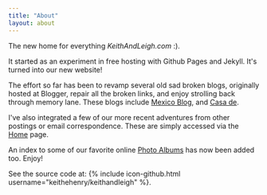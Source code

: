```yaml
---
title: "About"
layout: about
---
```

The new home for everything *KeithAndLeigh.com* :).

It started as an experiment in free hosting
with Github Pages and Jekyll. It's turned into our new
website!

The effort so far has been to revamp several old sad broken blogs,
originally hosted at Blogger, repair all the broken links, and
enjoy strolling back through memory lane.
These blogs include
[Mexico Blog](./categories/mexblog), and
[Casa de](./categories/casa).

I've also integrated a few of our more recent adventures
from other postings or email correspondence. These are simply accessed
via the [Home](.) page.

An index to some of our favorite online [Photo Albums](./albums)
has now been added too. Enjoy!

See the source code at: {% include icon-github.html username="keithehenry/keithandleigh" %}.
